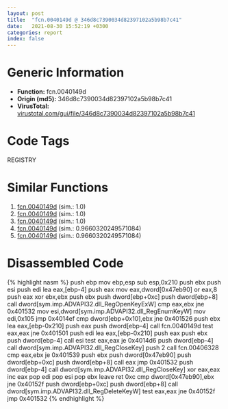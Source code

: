```yaml
---
layout: post
title:  "fcn.0040149d @ 346d8c7390034d82397102a5b98b7c41"
date:   2021-08-30 15:52:19 +0300
categories: report
index: false
---
```


# Generic Information
- **Function:** fcn.0040149d
- **Origin (md5):** 346d8c7390034d82397102a5b98b7c41
- **VirusTotal:** [virustotal.com/gui/file/346d8c7390034d82397102a5b98b7c41][virustotal_ref]

# Code Tags
<span class="tag" id="REGISTRY">REGISTRY</span>


# Similar Functions

1. [fcn.0040149d][similar_1_ref] (sim.: 1.0)
2. [fcn.0040149d][similar_2_ref] (sim.: 1.0)
3. [fcn.0040149d][similar_3_ref] (sim.: 1.0)
4. [fcn.0040149d][similar_4_ref] (sim.: 0.9660320249571084)
5. [fcn.0040149d][similar_5_ref] (sim.: 0.9660320249571084)


# Disassembled Code

{% highlight nasm %}
push ebp
mov ebp,esp
sub esp,0x210
push ebx
push esi
push edi
lea eax,[ebp-4]
push eax
mov eax,dword[0x47eb90]
or eax,8
push eax
xor ebx,ebx
push ebx
push dword[ebp+0xc]
push dword[ebp+8]
call dword[sym.imp.ADVAPI32.dll_RegOpenKeyExW]
cmp eax,ebx
jne 0x401532
mov esi,dword[sym.imp.ADVAPI32.dll_RegEnumKeyW]
mov edi,0x105
jmp 0x4014ef
cmp dword[ebp+0x10],ebx
jne 0x401526
push ebx
lea eax,[ebp-0x210]
push eax
push dword[ebp-4]
call fcn.0040149d
test eax,eax
jne 0x401501
push edi
lea eax,[ebp-0x210]
push eax
push ebx
push dword[ebp-4]
call esi
test eax,eax
je 0x4014d6
push dword[ebp-4]
call dword[sym.imp.ADVAPI32.dll_RegCloseKey]
push 2
call fcn.00406328
cmp eax,ebx
je 0x401539
push ebx
push dword[0x47eb90]
push dword[ebp+0xc]
push dword[ebp+8]
call eax
jmp 0x401532
push dword[ebp-4]
call dword[sym.imp.ADVAPI32.dll_RegCloseKey]
xor eax,eax
inc eax
pop edi
pop esi
pop ebx
leave 
ret 0xc
cmp dword[0x47eb90],ebx
jne 0x40152f
push dword[ebp+0xc]
push dword[ebp+8]
call dword[sym.imp.ADVAPI32.dll_RegDeleteKeyW]
test eax,eax
jne 0x40152f
jmp 0x401532
{% endhighlight %}


[similar_1_ref]: /report/fcn.0040149d@b93f1b299c2350a78f7c5ebe407cc0c0
[similar_2_ref]: /report/fcn.0040149d@999ae3491971c32d67bd4c32561ea381
[similar_3_ref]: /report/fcn.0040149d@5bfd33ece1aeef8bda2c7fc886262ed9
[similar_4_ref]: /report/fcn.0040149d@13efdafd5b4f5d3a5dcb240b696c267c
[similar_5_ref]: /report/fcn.0040149d@d6ea03fac5cc8539ee4d47aca4467735
[virustotal_ref]: https://www.virustotal.com/gui/file/346d8c7390034d82397102a5b98b7c41